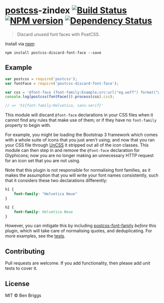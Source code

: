 # [postcss][postcss]-zindex [![Build Status](https://travis-ci.org/ben-eb/postcss-discard-font-face.svg?branch=master)][ci] [![NPM version](https://badge.fury.io/js/postcss-discard-font-face.svg)][npm] [![Dependency Status](https://gemnasium.com/ben-eb/postcss-discard-font-face.svg)][deps]

> Discard unused font faces with PostCSS.

Install via [npm](https://npmjs.org/package/postcss-discard-font-face):

```
npm install postcss-discard-font-face --save
```

## Example

```js
var postcss = require('postcss');
var fontFace = require('postcss-discard-font-face');

var css = '@font-face {font-family:Example;src:url("eg.woff") format("woff")}h1{font-family:Helvetica, sans-serif}';
console.log(postcss(fontFace()).process(css).css);

// => 'h1{font-family:Helvetica, sans-serif}'
```

This module will discard `@font-face` declarations in your CSS files when it
cannot find any rules that make use of them; or if they have no `font-family`
property to begin with.

For example, you might be loading the Bootstrap 3 framework which comes with a
whole suite of icons that you just aren't using; and now that you ran your CSS
file through [UnCSS][uncss] it stripped out all of the icon classes. This module
can then step in and remove the `@font-face` declaration for Glyphicons; now you
are no longer making an unnecessary HTTP request for an icon set that you are
not using.

Note that this plugin is not responsible for normalising font families, as it
makes the assumption that you will write your font names consistently, such that
it considers these two declarations differently:

```css
h1 {
    font-family: "Helvetica Neue"
}

h2 {
    font-family: Helvetica Neue
}
```

However, you can mitigate this by including [postcss-font-family][fontfam]
*before* this plugin, which will take care of normalising quotes, and
deduplicating. For more examples, see the [tests](test.js).

## Contributing

Pull requests are welcome. If you add functionality, then please add unit tests
to cover it.

## License

MIT © Ben Briggs

[ci]:      https://travis-ci.org/ben-eb/postcss-discard-font-face
[deps]:    https://gemnasium.com/ben-eb/postcss-discard-font-face
[npm]:     http://badge.fury.io/js/postcss-discard-font-face
[fontfam]: https://github.com/ben-eb/postcss-font-family
[postcss]: https://github.com/postcss/postcss
[uncss]:   https://github.com/giakki/uncss
